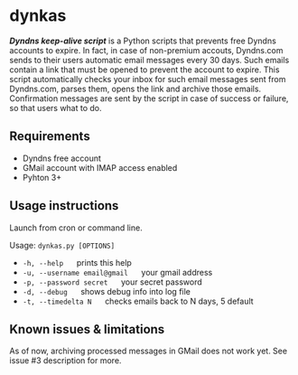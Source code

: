 dynkas
======
**_Dyndns keep-alive script_** is a Python scripts that prevents free Dyndns accounts to expire. In fact, in case of non-premium accouts, Dyndns.com sends to their users automatic email messages every 30 days. Such emails contain a link that must be opened to prevent the account to expire. 
This script automatically checks your inbox for such email messages sent from Dyndns.com, parses them, opens the link and archive those emails.
Confirmation messages are sent by the script in case of success or failure, so that users what to do.

Requirements
------------
* Dyndns free account
* GMail account with IMAP access enabled
* Pyhton 3+

Usage instructions
------------------
Launch from cron or command line.

Usage: 
`dynkas.py [OPTIONS]`
* `-h, --help` &nbsp;&nbsp;&nbsp;&nbsp; prints this help
* `-u, --username email@gmail` &nbsp;&nbsp;&nbsp;&nbsp; your gmail address
* `-p, --password secret` &nbsp;&nbsp;&nbsp;&nbsp; your secret password
* `-d, --debug` &nbsp;&nbsp;&nbsp;&nbsp; shows debug info into log file
* `-t, --timedelta N` &nbsp;&nbsp;&nbsp;&nbsp;  checks emails back to N days, 5 default

Known issues & limitations
--------------------------
As of now, archiving processed messages in GMail does not work yet. See issue #3 description for more.
